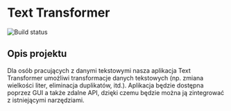 # Text Transformer
![Build status](https://travis-ci.com/github/090393/Text-Transformer.svg?branch=main)
## Opis projektu
Dla osób pracujących z danymi tekstowymi nasza aplikacja Text Transformer umożliwi transformacje danych tekstowych (np. zmiana wielkości liter, eliminacja duplikatów, itd.). Aplikacja będzie dostępna poprzez GUI a także zdalne API, dzięki czemu będzie można ją zintegrować z istniejącymi narzędziami.

